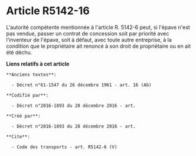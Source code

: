 # Article R5142-16

L'autorité compétente mentionnée à l'article R. 5142-6 peut, si l'épave n'est pas vendue, passer un contrat de concession
soit par priorité avec l'inventeur de l'épave, soit à défaut, avec toute autre entreprise, à la condition que le propriétaire
ait renoncé à son droit de propriétaire ou en ait été déchu.

**Liens relatifs à cet article**

	**Anciens textes**:

	  - Décret n°61-1547 du 26 décembre 1961 - art. 16 (Ab)

	**Codifié par**:

	  - Décret n°2016-1893 du 28 décembre 2016 - art.

	**Créé par**:

	  - Décret n°2016-1893 du 28 décembre 2016 - art.

	**Cite**:

	  - Code des transports - art. R5142-6 (V)
